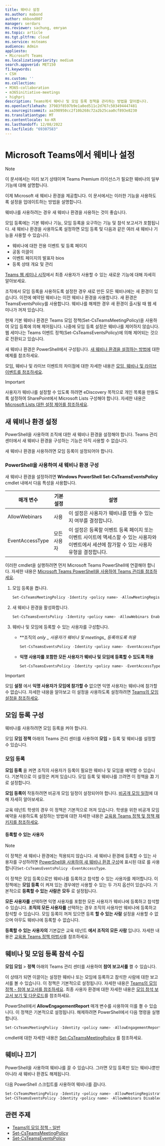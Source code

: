 ```yaml
---
title: 웨비나 설정
ms.author: mabond
author: mkbond007
manager: serdars
ms.reviewer: sachung, emryan
ms.topic: article
ms.tgt.pltfrm: cloud
ms.service: msteams
audience: Admin
appliesto:
- Microsoft Teams
ms.localizationpriority: medium
search.appverid: MET150
f1.keywords:
- CSH
ms.custom: ''
ms.collection:
- M365-collaboration
- m365initiative-meetings
- highpri
description: Teams에서 웨비나 및 모임 등록 정책을 관리하는 방법을 알아봅니다.
ms.openlocfilehash: 37983f8597b9e1a0ed511c2d767c503494447481
ms.sourcegitcommit: aa398950cc2f10b268c72a2b25caa0cf893e8230
ms.translationtype: MT
ms.contentlocale: ko-KR
ms.lasthandoff: 12/08/2022
ms.locfileid: "69307583"
---
```

# <a name="set-up-webinars-in-microsoft-teams"></a>Microsoft Teams에서 웨비나 설정

> [!NOTE]
> 이 문서에서는 미리 보기 상태이며 Teams Premium 라이선스가 필요한 웨비나의 일부 기능에 대해 설명합니다.

이제 Microsoft 새 웨비나 환경을 제공합니다. 이 문서에서는 이러한 기능을 사용하도록 설정을 업데이트하는 방법을 설명합니다.

웨비나를 사용하려는 경우 새 웨비나 환경을 사용하는 것이 좋습니다.

모임 등록에는 기본 웨비나 기능, 모임 등록을 요구하는 기능 및 참석 보고서가 포함됩니다. 새 웨비나 환경을 사용하도록 설정하면 모임 등록 및 다음과 같은 여러 새 웨비나 기능을 사용할 수 있습니다.

- 웨비나에 대한 전용 이벤트 및 등록 페이지
- 공동 이끌이
- 이벤트 페이지의 발표자 bios
- 등록 상태 개요 및 관리

[Teams 웹 세미나 시작](https://support.microsoft.com/office/42f3f874-22dc-4289-b53f-bbc1a69013e3)에서 최종 사용자가 사용할 수 있는 새로운 기능에 대해 자세히 알아보세요.

조직에서 모임 등록을 사용하도록 설정한 경우 새로 만든 모든 웨비나에는 새 환경이 있습니다. 이전에 예약된 웨비나는 이전 웨비나 환경을 사용합니다. 새 환경은 TeamsEventsPolicy를 사용합니다. 웨비나를 해제한 경우 새 환경이 출시될 때 웹 세미나가 꺼져 있습니다.

현재 기본 웨비나 환경은 Teams 모임 정책(Set-CsTeamsMeetingPolicy)을 사용하여 모임 등록에 의해 제어됩니다. 나중에 모임 등록 설정은 웨비나를 제어하지 않습니다. 웹 세미나는 Teams 이벤트 정책(Set-CsTeamsEventsPolicy)에 의해 제어되는 것으로 전환되고 있습니다.

새 웨비나 환경은 PowerShell에서 구성됩니다. [새 웨비나 환경을 설정하는 방법에](#set-up-new-webinar-experience) 대한 예제를 참조하세요.

모임, 웨비나 및 라이브 이벤트의 차이점에 대한 자세한 내용은 [모임, 웨비나 및 라이브 이벤트를 참조하세요](quick-start-meetings-live-events.md).

> [!IMPORTANT]
> 사용자가 웨비나를 설정할 수 있도록 하려면 eDiscovery 목적으로 개인 목록을 만들도록 설정하여 SharePoint에서 Microsoft Lists 구성해야 합니다. 자세한 내용은 [Microsoft Lists 대한 설정 제어를 참조하세요](/sharepoint/control-lists).

## <a name="set-up-new-webinar-experience"></a>새 웨비나 환경 설정

PowerShell을 사용하여 조직에 대한 새 웨비나 환경을 설정해야 합니다. Teams 관리 센터에서 새 웨비나 환경을 구성하는 기능은 아직 사용할 수 없습니다.

새 웨비나 환경을 사용하려면 모임 등록이 설정되어야 합니다.

### <a name="configure-the-new-webinar-experience-with-powershell"></a>PowerShell을 사용하여 새 웨비나 환경 구성

새 웨비나 환경을 설정하려면 **Windows PowerShell Set-CsTeamsEventsPolicy** cmdlet 내에서 다음 특성을 사용합니다.

|매개 변수|기본 설정|설명|
|---------|-----------|---------------|
|AllowWebinars|사용|이 설정은 사용자가 웨비나를 만들 수 있는지 여부를 결정합니다.|
|EventAccessType|모든 사용자|이 설정은 등록할 이벤트 등록 페이지 또는 이벤트 사이트에 액세스할 수 있는 사용자와 이벤트에서 세션에 참가할 수 있는 사용자 유형을 결정합니다.|

이러한 cmdlet을 실행하려면 먼저 Microsoft Teams PowerShell에 연결해야 합니다. 자세한 내용은 [Microsoft Teams PowerShell을 사용하여 Teams 관리를 참조하세요](/microsoftteams/teams-powershell-managing-teams).

1. 모임 등록을 켭니다.

    ```powershell
    Set-CsTeamsMeetingPolicy -Identity <policy name> -AllowMeetingRegistration $True
    ```

1. 새 웨비나 환경을 활성화합니다.

    ```powershell
    Set-CsTeamsEventsPolicy -Identity <policy name> -AllowWebinars Enabled
    ```

1. 웨비나 및 모임에 등록할 수 있는 사용자를 구성합니다.

    - **조직의 **_only_* _ 사용자가 웨비나 및 meetings_ 등록하도록 허용*

        ```powershell
        Set-CsTeamsEventsPolicy -Identity <policy name> -EventAccessType EveryoneInCompanyExcludingGuests
        ```

    - **익명 사용자를 포함한 모든 사용자가 웨비나 및 모임에 등록할 수 있도록 허용**

        ```powershell
        Set-CsTeamsEventsPolicy -Identity <policy name> -EventAccessType Everyone
        ```

> [!IMPORTANT]
> 모임 **설정** 에서 **익명 사용자가 모임에 참가할 수** 없으면 익명 사용자는 웨비나에 참가할 수 없습니다. 자세한 내용을 알아보고 이 설정을 사용하도록 설정하려면 [Teams의 모임 설정을 참조하세요](meeting-settings-in-teams.md).

## <a name="configure-meeting-registration"></a>모임 등록 구성

웨비나를 사용하려면 모임 등록을 켜야 합니다.

모임 **모임 정책** 아래의 Teams 관리 센터를 사용하여 **모임** >  등록 및 웨비나를 설정할 수 있습니다.

### <a name="meeting-registration"></a>모임 등록

**모임 등록** 을 켜면 조직의 사용자가 등록이 필요한 웨비나 및 모임을 예약할 수 있습니다. 기본적으로 이 설정은 켜져 있습니다. 모임 등록 및 웨비나를 끄려면 이 정책을 **끄** 기로 설정합니다.

**모임 등록이** 작동하려면 비공개 모임 일정이 설정되어야 합니다. [비공개 모임 일정](meeting-policies-in-teams-general.md)에 대해 자세히 알아보세요.

교육 테넌트 학생의 경우 이 정책은 기본적으로 꺼져 있습니다. 학생을 위한 비공개 모임 예약을 사용하도록 설정하는 방법에 대한 자세한 내용은 [교육용 Teams 정책 및 정책 패키지를 참조하세요](policy-packages-edu.md).

#### <a name="who-can-register"></a>등록할 수 있는 사용자

> [!NOTE]
> 이 정책은 새 웨비나 환경에는 적용되지 않습니다. 새 웨비나 환경에 등록할 수 있는 사용자를 구성하려면 [PowerShell을 사용하여 새 웨비나 환경 구성](#configure-the-new-webinar-experience-with-powershell)에 표시된 대로 를 사용합니다`Set-CsTeamsEventsPolicy -EventAccessType`.

이 정책은 모임 등록으로만 웨비나를 등록하고 참석할 수 있는 사용자를 제어합니다. 이 정책에는 **모임 등록** 이 켜져 있는 경우에만 사용할 수 있는 두 가지 옵션이 있습니다. 기본적으로 **등록할 수 있는 사람은** **모두** 로 설정됩니다.

**모든 사용자를** 선택하면 익명 사용자를 포함한 모든 사용자가 웨비나에 등록하고 참석할 수 있습니다. **조직의 모든 사용자를** 선택하는 경우 조직의 사용자만 웨비나에 등록하고 참석할 수 있습니다. 모임 등록이 꺼져 있으면 등록 **할 수 있는 사람** 설정을 사용할 수 없으며 아무도 웨비나에 등록할 수 없습니다.

**등록할 수 있는 사용자의** 기본값은 교육 테넌트 **에서 조직의 모든 사람** 입니다. 자세한 내용은 [교육용 Teams 정책 마법사](easy-policy-setup-edu.md)를 참조하세요.

## <a name="collect-webinar-and-meeting-registration-attendance"></a>웨비나 및 모임 등록 참석 수집

**모임 모임** > **정책** 아래의 Teams 관리 센터를 사용하여 **참여 보고서를** 켤 수 있습니다.

이 상태가 되면 이끌이는 설정한 웨비나 또는 모임에 등록하고 참석한 사람에 대한 보고서를 볼 수 있습니다. 이 정책은 기본적으로 설정됩니다. 자세한 내용은 [Teams의 모임 정책 - 참여 보고서를 참조하세요](meeting-policies-in-teams-general.md#engagement-report). 최종 사용자 환경에 대한 자세한 내용은 [모임 참석 보고서 보기 및 다운로드](https://support.microsoft.com/office/ae7cf170-530c-47d3-84c1-3aedac74d310)를 참조하세요.

PowerShell에서 **AllowEngagementReport** 매개 변수를 사용하여 이를 켤 수 있습니다. 이 정책은 기본적으로 설정됩니다. 해제하려면 PowerShell에서 다음 명령을 실행합니다.

```powershell
Set-CsTeamsMeetingPolicy -Identity <policy name> -AllowEngagementReport Disabled
```

cmdlet에 대한 자세한 내용은 [Set-CsTeamsMeetingPolicy](/powershell/module/skype/set-csteamsmeetingpolicy) 를 참조하세요.

## <a name="turn-off-webinars"></a>웨비나 끄기

PowerShell을 사용하여 웨비나를 끌 수 있습니다. 그러면 모임 등록만 있는 웨비나뿐만 아니라 새 웨비나 환경도 해제됩니다.

다음 PowerShell 스크립트를 사용하여 웨비나를 끕니다.

```powershell
Set-CsTeamsMeetingPolicy -Identity <policy name> -AllowMeetingRegistration $False
Set-CSTeamsEventsPolicy -Identity <policy name> -AllowWebinars Disabled
```

## <a name="related-topics"></a>관련 주제

- [Teams의 모임 정책 - 일반](meeting-policies-in-teams-general.md)
- [Set-CsTeamsMeetingPolicy](/powershell/module/skype/set-csteamsmeetingpolicy)
- [Set-CsTeamsEventsPolicy](/powershell/module/teams/set-csteamseventspolicy)
